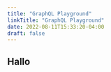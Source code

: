 ```yaml
---
title: "GraphQL Playground"
linkTitle: "GraphQL Playground"
date: 2022-08-11T15:33:20-04:00
draft: false
---
```


## Hallo
